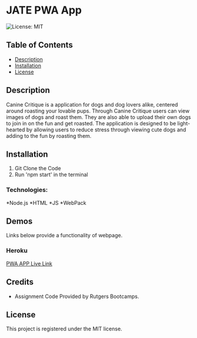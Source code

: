# JATE PWA App

![License: MIT](https://img.shields.io/badge/License-MIT-yellow.svg)

## Table of Contents

  * [Description](#description)
  * [Installation](#installation)
  * [License](#license)

## Description

Canine Critique is a application for dogs and dog lovers alike, centered around roasting your lovable pups. Through Canine Critique users can view images of dogs and roast them. They are also able to upload their own dogs to join in on the fun and get roasted. The application is designed to be light-hearted by allowing users to reduce stress through viewing cute dogs and adding to the fun by roasting them.

## Installation

1) Git Clone the Code
2) Run 'npm start' in the terminal

### Technologies:

*Node.js
*HTML
*JS
*WebPack

## Demos

Links below provide a functionality of webpage.

### Heroku

[PWA APP Live Link](https://jate-pwa-application.herokuapp.com/)

## Credits
* Assignment Code Provided by Rutgers Bootcamps.

## License

This project is registered under the MIT license.
